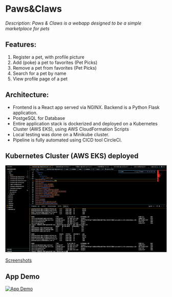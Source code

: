 # Paws&Claws
_Description: Paws & Claws is a webapp designed to be a simple marketplace for pets_

## Features: 
1. Register a pet, with profile picture
2. Add (poke) a pet to favorites (Pet Picks)
3. Remove a pet from favorites (Pet Picks)
4. Search for a pet by name
5. View profile page of a pet 

## Architecture: 

 - Frontend is a React app served via NGINX. Backend is a Python Flask application.
 - PostgeSQL for Database
 - Entire application stack is dockerized and deployed on a Kubernetes Cluster (AWS EKS), using AWS CloudFormation Scripts
 - Local testing was done on a Minikube cluster.
 - Pipeline is fully automated using CICD tool CircleCI. 

## Kubernetes Cluster (AWS EKS) deployed
![CICD Project](https://raw.githubusercontent.com/tomlui2010/pawsandclaws/witheks/Screenshots/PawsandClaws_Infrastructure.png)

[Screenshots](https://github.com/tomlui2010/pawsandclaws/tree/witheks/Screenshots)
## App Demo
[![App Demo](App_Demo.gif)](https://github.com/tomlui2010/pawsandclaws/raw/witheks/Screenshots/PawsandClaws_movie.mov)



